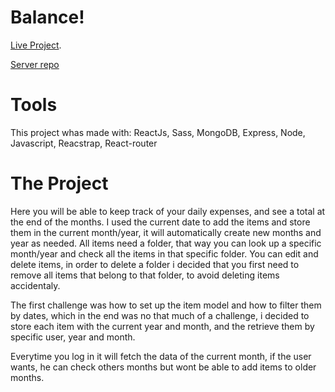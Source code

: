 # Balance!

[Live Project](https://spardutti.github.io/balance-client/#/).

[Server repo](https://github.com/Spardutti/balance-server)

# Tools

This project whas made with: ReactJs, Sass, MongoDB, Express, Node, Javascript, Reacstrap, React-router

# The Project

Here you will be able to keep track of your daily expenses, and see a total at the end of the months.
I used the current date to add the items and store them in the current month/year, it will automatically create new months and year as needed.
All items need a folder, that way you can look up a specific month/year and check all the items in that specific folder.
You can edit and delete items, in order to delete a folder i decided that you first need to remove all items that belong to that folder,
to avoid deleting items accidentaly.

The first challenge was how to set up the item model and how to filter them by dates, which in the end was no that much of a challenge,
i decided to store each item with the current year and month, and the retrieve them by specific user, year and month.

Everytime you log in it will fetch the data of the current month, if the user wants, he can check others months but wont be able to add items to older months.
